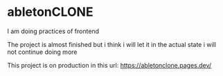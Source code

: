 # abletonCLONE
I am doing practices of frontend

The project is almost finished but i think i will let it in the actual state i will not continue doing more

This project is on production in this url: https://abletonclone.pages.dev/

